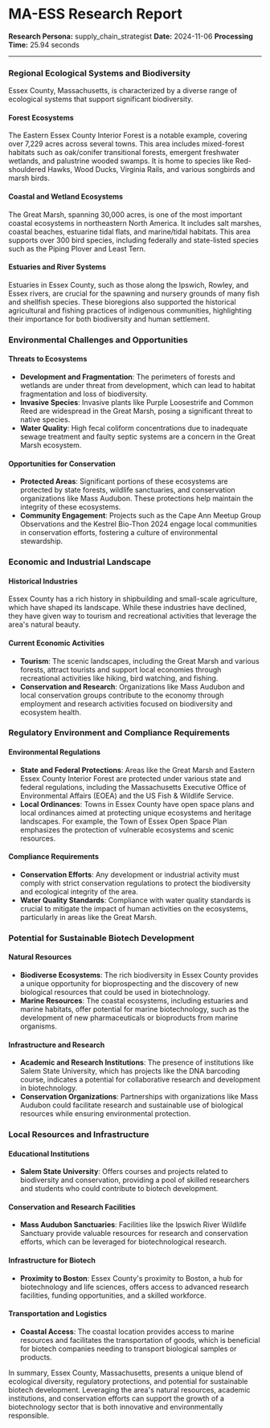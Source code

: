 # MA-ESS Research Report

**Research Persona:** supply_chain_strategist
**Date:** 2024-11-06
**Processing Time:** 25.94 seconds

---

### Regional Ecological Systems and Biodiversity

Essex County, Massachusetts, is characterized by a diverse range of ecological systems that support significant biodiversity.

#### Forest Ecosystems
The Eastern Essex County Interior Forest is a notable example, covering over 7,229 acres across several towns. This area includes mixed-forest habitats such as oak/conifer transitional forests, emergent freshwater wetlands, and palustrine wooded swamps. It is home to species like Red-shouldered Hawks, Wood Ducks, Virginia Rails, and various songbirds and marsh birds.

#### Coastal and Wetland Ecosystems
The Great Marsh, spanning 30,000 acres, is one of the most important coastal ecosystems in northeastern North America. It includes salt marshes, coastal beaches, estuarine tidal flats, and marine/tidal habitats. This area supports over 300 bird species, including federally and state-listed species such as the Piping Plover and Least Tern.

#### Estuaries and River Systems
Estuaries in Essex County, such as those along the Ipswich, Rowley, and Essex rivers, are crucial for the spawning and nursery grounds of many fish and shellfish species. These bioregions also supported the historical agricultural and fishing practices of indigenous communities, highlighting their importance for both biodiversity and human settlement.

### Environmental Challenges and Opportunities

#### Threats to Ecosystems
- **Development and Fragmentation**: The perimeters of forests and wetlands are under threat from development, which can lead to habitat fragmentation and loss of biodiversity.
- **Invasive Species**: Invasive plants like Purple Loosestrife and Common Reed are widespread in the Great Marsh, posing a significant threat to native species.
- **Water Quality**: High fecal coliform concentrations due to inadequate sewage treatment and faulty septic systems are a concern in the Great Marsh ecosystem.

#### Opportunities for Conservation
- **Protected Areas**: Significant portions of these ecosystems are protected by state forests, wildlife sanctuaries, and conservation organizations like Mass Audubon. These protections help maintain the integrity of these ecosystems.
- **Community Engagement**: Projects such as the Cape Ann Meetup Group Observations and the Kestrel Bio-Thon 2024 engage local communities in conservation efforts, fostering a culture of environmental stewardship.

### Economic and Industrial Landscape

#### Historical Industries
Essex County has a rich history in shipbuilding and small-scale agriculture, which have shaped its landscape. While these industries have declined, they have given way to tourism and recreational activities that leverage the area's natural beauty.

#### Current Economic Activities
- **Tourism**: The scenic landscapes, including the Great Marsh and various forests, attract tourists and support local economies through recreational activities like hiking, bird watching, and fishing.
- **Conservation and Research**: Organizations like Mass Audubon and local conservation groups contribute to the economy through employment and research activities focused on biodiversity and ecosystem health.

### Regulatory Environment and Compliance Requirements

#### Environmental Regulations
- **State and Federal Protections**: Areas like the Great Marsh and Eastern Essex County Interior Forest are protected under various state and federal regulations, including the Massachusetts Executive Office of Environmental Affairs (EOEA) and the US Fish & Wildlife Service.
- **Local Ordinances**: Towns in Essex County have open space plans and local ordinances aimed at protecting unique ecosystems and heritage landscapes. For example, the Town of Essex Open Space Plan emphasizes the protection of vulnerable ecosystems and scenic resources.

#### Compliance Requirements
- **Conservation Efforts**: Any development or industrial activity must comply with strict conservation regulations to protect the biodiversity and ecological integrity of the area.
- **Water Quality Standards**: Compliance with water quality standards is crucial to mitigate the impact of human activities on the ecosystems, particularly in areas like the Great Marsh.

### Potential for Sustainable Biotech Development

#### Natural Resources
- **Biodiverse Ecosystems**: The rich biodiversity in Essex County provides a unique opportunity for bioprospecting and the discovery of new biological resources that could be used in biotechnology.
- **Marine Resources**: The coastal ecosystems, including estuaries and marine habitats, offer potential for marine biotechnology, such as the development of new pharmaceuticals or bioproducts from marine organisms.

#### Infrastructure and Research
- **Academic and Research Institutions**: The presence of institutions like Salem State University, which has projects like the DNA barcoding course, indicates a potential for collaborative research and development in biotechnology.
- **Conservation Organizations**: Partnerships with organizations like Mass Audubon could facilitate research and sustainable use of biological resources while ensuring environmental protection.

### Local Resources and Infrastructure

#### Educational Institutions
- **Salem State University**: Offers courses and projects related to biodiversity and conservation, providing a pool of skilled researchers and students who could contribute to biotech development.

#### Conservation and Research Facilities
- **Mass Audubon Sanctuaries**: Facilities like the Ipswich River Wildlife Sanctuary provide valuable resources for research and conservation efforts, which can be leveraged for biotechnological research.

#### Infrastructure for Biotech
- **Proximity to Boston**: Essex County's proximity to Boston, a hub for biotechnology and life sciences, offers access to advanced research facilities, funding opportunities, and a skilled workforce.

#### Transportation and Logistics
- **Coastal Access**: The coastal location provides access to marine resources and facilitates the transportation of goods, which is beneficial for biotech companies needing to transport biological samples or products.

In summary, Essex County, Massachusetts, presents a unique blend of ecological diversity, regulatory protections, and potential for sustainable biotech development. Leveraging the area's natural resources, academic institutions, and conservation efforts can support the growth of a biotechnology sector that is both innovative and environmentally responsible.